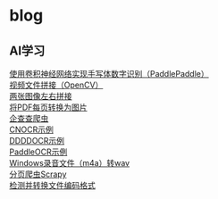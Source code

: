 # blog
## AI学习
[使用卷积神经网络实现手写体数字识别（PaddlePaddle）](https://github.com/rayallen28/blog/blob/main/%E4%BD%BF%E7%94%A8%E5%8D%B7%E7%A7%AF%E7%A5%9E%E7%BB%8F%E7%BD%91%E7%BB%9C%E5%AE%9E%E7%8E%B0%E6%89%8B%E5%86%99%E4%BD%93%E6%95%B0%E5%AD%97%E8%AF%86%E5%88%AB.md)
<br>
[视频文件拼接（OpenCV）](https://github.com/rayallen28/blog/blob/main/%E8%A7%86%E9%A2%91%E6%96%87%E4%BB%B6%E6%8B%BC%E6%8E%A5.md)
<br>
[两张图像左右拼接](https://github.com/rayallen28/blog/blob/main/%E4%B8%A4%E5%BC%A0%E5%9B%BE%E5%83%8F%E5%B7%A6%E5%8F%B3%E6%8B%BC%E6%8E%A5.md)
<br>
[将PDF每页转换为图片](https://github.com/rayallen28/blog/blob/main/%E5%B0%86PDF%E6%AF%8F%E9%A1%B5%E8%BD%AC%E6%8D%A2%E4%B8%BA%E5%9B%BE%E7%89%87.md)
<br>
[企查查爬虫](https://github.com/rayallen28/blog/blob/main/%E4%BC%81%E6%9F%A5%E6%9F%A5%E7%88%AC%E8%99%AB.md)
<br>
[CNOCR示例](https://github.com/rayallen28/blog/blob/main/CNOCR%E7%A4%BA%E4%BE%8B.md)
<br>
[DDDDOCR示例](https://github.com/rayallen28/blog/blob/main/DDDDOCR%E7%A4%BA%E4%BE%8B.md)
<br>
[PaddleOCR示例](https://github.com/rayallen28/blog/blob/main/PaddleOCR%E7%A4%BA%E4%BE%8B.md)
<br>
[Windows录音文件（m4a）转wav](https://github.com/rayallen28/blog/blob/main/Windows%E5%BD%95%E9%9F%B3%E6%96%87%E4%BB%B6%EF%BC%88m4a%EF%BC%89%E8%BD%ACwav.md)
<br>
[分页爬虫Scrapy](https://github.com/rayallen28/blog/blob/main/%E5%88%86%E9%A1%B5%E7%88%AC%E8%99%ABScrapy.md)
<br>
[检测并转换文件编码格式](https://github.com/rayallen28/blog/blob/main/%E6%A3%80%E6%B5%8B%E5%B9%B6%E8%BD%AC%E6%8D%A2%E6%96%87%E4%BB%B6%E7%BC%96%E7%A0%81%E6%A0%BC%E5%BC%8F.md)
<br>
